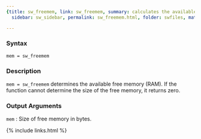 ```yaml
---
{title: sw_freemem, link: sw_freemem, summary: calculates the available memory, keywords: sample,
  sidebar: sw_sidebar, permalink: sw_freemem.html, folder: swfiles, mathjax: 'true'}

---
```

  
### Syntax
  
`mem = sw_freemem`
  
### Description
  
`mem = sw_freemem` determines the available free memory (RAM). If the
function cannot determine the size of the free memory, it returns zero.
  
### Output Arguments
 
`mem`
: Size of free memory in bytes.
 

{% include links.html %}
